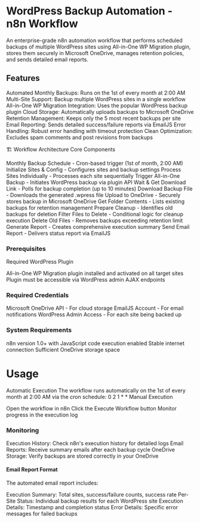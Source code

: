 # WordPress Backup Automation - n8n Workflow
An enterprise-grade n8n automation workflow that performs scheduled backups of multiple WordPress sites using All-in-One WP Migration plugin, stores them securely in Microsoft OneDrive, manages retention policies, and sends detailed email reports.

## Features
Automated Monthly Backups: Runs on the 1st of every month at 2:00 AM
Multi-Site Support: Backup multiple WordPress sites in a single workflow
All-in-One WP Migration Integration: Uses the popular WordPress backup plugin
Cloud Storage: Automatically uploads backups to Microsoft OneDrive
Retention Management: Keeps only the 5 most recent backups per site
Email Reporting: Sends detailed success/failure reports via EmailJS
Error Handling: Robust error handling with timeout protection
Clean Optimization: Excludes spam comments and post revisions from backups

🏗️ Workflow Architecture
Core Components

Monthly Backup Schedule - Cron-based trigger (1st of month, 2:00 AM)
Initialize Sites & Config - Configures sites and backup settings
Process Sites Individually - Processes each site sequentially
Trigger All-in-One Backup - Initiates WordPress backup via plugin API
Wait & Get Download Link - Polls for backup completion (up to 10 minutes)
Download Backup File - Downloads the generated .wpress file
Upload to OneDrive - Securely stores backup in Microsoft OneDrive
Get Folder Contents - Lists existing backups for retention management
Prepare Cleanup - Identifies old backups for deletion
Filter Files to Delete - Conditional logic for cleanup execution
Delete Old Files - Removes backups exceeding retention limit
Generate Report - Creates comprehensive execution summary
Send Email Report - Delivers status report via EmailJS

### Prerequisites
Required WordPress Plugin

All-in-One WP Migration plugin installed and activated on all target sites
Plugin must be accessible via WordPress admin AJAX endpoints

### Required Credentials
Microsoft OneDrive API - For cloud storage
EmailJS Account - For email notifications
WordPress Admin Access - For each site being backed up

### System Requirements
n8n version 1.0+ with JavaScript code execution enabled
Stable internet connection
Sufficient OneDrive storage space

# Usage
Automatic Execution
The workflow runs automatically on the 1st of every month at 2:00 AM via the cron schedule: 0 2 1 * *
Manual Execution

Open the workflow in n8n
Click the Execute Workflow button
Monitor progress in the execution log

### Monitoring

Execution History: Check n8n's execution history for detailed logs
Email Reports: Receive summary emails after each backup cycle
OneDrive Storage: Verify backups are stored correctly in your OneDrive

#### Email Report Format
The automated email report includes:

Execution Summary: Total sites, success/failure counts, success rate
Per-Site Status: Individual backup results for each WordPress site
Execution Details: Timestamp and completion status
Error Details: Specific error messages for failed backups
